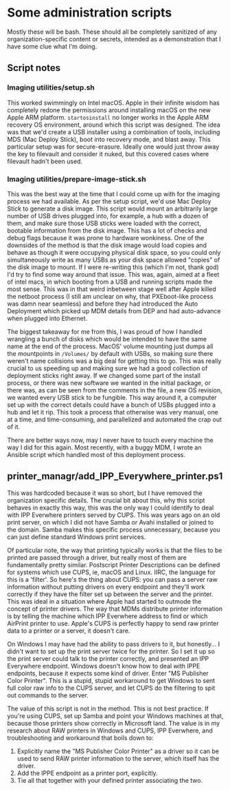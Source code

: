 # Some administration scripts

Mostly these will be bash. These should all be completely sanitized of any
organization-specific content or secrets, intended as a demonstration that I
have some clue what I'm doing.

## Script notes

### Imaging utilities/setup.sh

This worked swimmingly on Intel macOS. Apple in their infinite wisdom has
completely redone the permissions around installing macOS on the new Apple ARM
platform. ``startosinstall`` no longer works in the Apple ARM recovery OS
environment, around which this script was designed. The idea was that we'd
create a USB installer using a combination of tools, including MDS (Mac Deploy
Stick), boot into recovery mode, and blast away. This particular setup was for
secure-erasure. Ideally one would just throw away the key to filevault and
consider it nuked, but this covered cases where filevault hadn't been used.

### Imaging utilities/prepare-image-stick.sh

This was the best way at the time that I could come up with for the imaging
process we had available. As per the setup script, we'd use Mac Deploy Stick to
generate a disk image. This script would mount an arbitrarily large number of
USB drives plugged into, for example, a hub with a dozen of them, and make sure
those USB sticks were loaded with the correct, bootable information from the
disk image. This has a lot of checks and debug flags because it was prone to
hardware wonkiness. One of the downsides of the method is that the disk image
would load copies and behave as though it were occupying physical disk space,
so you could only simultaneously write as many USBs as your disk space allowed
"copies" of the disk image to mount. If I were re-writing this (which I'm not,
thank god) I'd try to find some way around that issue. This was, again, aimed
at a fleet of intel macs, in which booting from a USB and running scripts made
the most sense. This was in that weird inbetween stage well after Apple killed
the netboot process (I still am unclear on why, that PXEboot-like process was
damn near seamless) and before they had introduced the Auto Deployment which
picked up MDM details from DEP and had auto-advance when plugged into Ethernet.

The biggest takeaway for me from this, I was proud of how I handled wrangling a
bunch of disks which would be intended to have the same name at the end of the
process. MacOS' volume mounting just dumps all the mountpoints in ``/Volumes/``
by default with USBs, so making sure there weren't name collisions was a big
deal for getting this to go. This was really crucial to us speeding up and
making sure we had a good collection of deployment sticks right away. If we
changed some part of the install process, or there was new software we wanted
in the initial package, or there was, as can be seen from the comments in the
file, a new OS revision, we wanted every USB stick to be fungible. This way
around it, a computer set up with the correct details could have a bunch of
USBs plugged into a hub and let it rip. This took a process that otherwise was
very manual, one at a time, and time-consuming, and parallelized and automated
the crap out of it.

There are better ways now, may I never have to touch every machine the way I
did for this again. Most recently, with a buggy MDM, I wrote an Ansible script
which handled most of this deployment process.

## printer_managr/add_IPP_Everywhere_printer.ps1


This was hardcoded because it was so short, but I have removed the organization
specific details. The crucial bit about this, why this script behaves in
exactly this way, this was the only way I could identify to deal with IPP
Everwhere printers served by CUPS. This was years ago on an old print server,
on which I did not have Samba or Avahi installed or joined to the domain. Samba
makes this specific process unnecessary, because you can just define standard
Windows print services.

Of particular note, the way that printing typically works is that the files to
be printed are passed through a driver, but really most of them are
fundamentally pretty similar. Postscript Printer Descriptions can be defined
for systems which use CUPS, ie, macOS and Linux. IIRC, the language for this is
a 'filter'. So here's the thing about CUPS: you can pass a server raw
information without putting drivers on every endpoint and they'll work
correctly if they have the filter set up between the server and the printer.
This was ideal in a situation where Apple had started to outmode the concept of
printer drivers. The way that MDMs distribute printer information is by telling
the machine which IPP Everwhere address to find or which AirPrint printer to
use. Apple's CUPS is perfectly happy to send raw printer data to a printer or a
server, it doesn't care.

On Windows I may have had the ability to pass drivers to it, but honestly... I
didn't want to set up the print server twice for the printer. So I set it up so
the print server could talk to the printer correctly, and presented an IPP
Everywhere endpoint. Windows doesn't know how to deal with IPPE endpoints,
because it expects some kind of driver. Enter "MS Publisher Color Printer".
This is a stupid, stupid workaround to get Windows to sent full color raw info
to the CUPS server, and let CUPS do the filtering to spit out commands to the
server.

The value of this script is not in the method. This is not best practice. If
you're using CUPS, set up Samba and point your Windows machines at that,
because those printers show correctly in Microsoft land. The value is in my
research about RAW printers in Windows and CUPS, IPP Everwhere, and
troubleshooting and workaround that boils down to:

1. Explicitly name the "MS Publisher Color Printer" as a driver so it can be
   used to send RAW printer information to the server, which itself has the
   driver.
2. Add the IPPE endpoint as a printer port, explicitly.
3. Tie all that together with your defined printer associating the two.
